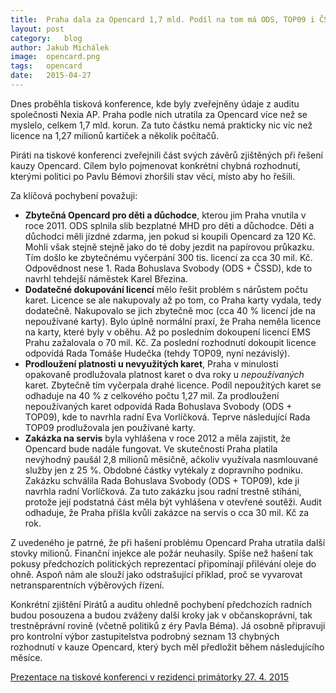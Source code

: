 ```yaml
---
title:	Praha dala za Opencard 1,7 mld. Podíl na tom má ODS, TOP09 i ČSSD
layout:	post
category:	blog
author:	Jakub Michálek
image:	opencard.png
tags:	opencard
date:	2015-04-27
---
```


Dnes proběhla tisková konference, kde byly zveřejněny údaje z auditu společnosti Nexia AP.
Praha podle nich utratila za Opencard více než se myslelo, celkem 1,7 mld. korun. Za tuto částku nemá
prakticky nic víc než licence na 1,27 milionů kartiček a několik počítačů. 

Piráti na tiskové konferenci zveřejnili část svých závěrů zjištěných při řešení kauzy Opencard. 
Cílem bylo pojmenovat konkrétní chybná rozhodnutí, kterými politici po Pavlu Bémovi
zhoršili stav věcí, místo aby ho řešili.

Za klíčová pochybení považuji:

* **Zbytečná Opencard pro děti a důchodce**, kterou jim Praha vnutila v roce 2011. ODS splnila slib bezplatné MHD pro děti a důchodce. Děti a důchodci měli jízdné zdarma, jen pokud si koupili Opencard za 120 Kč. Mohli však stejně stejně jako do té doby jezdit na papírovou průkazku. Tím došlo ke zbytečnému vyčerpání 300 tis. licencí za cca 30 mil. Kč. Odpovědnost nese 1. Rada Bohuslava Svobody (ODS + ČSSD), kde to navrhl tehdejší náměstek Karel Březina.
* **Dodatečné dokupování licencí** mělo řešit problém s nárůstem počtu karet. Licence se ale nakupovaly až po tom, co Praha karty vydala, tedy dodatečně. Nakupovalo se jich zbytečně moc (cca 40 % licencí jde na nepoužívané karty). Bylo úplně normální praxí, že Praha neměla licence na karty, které byly v oběhu. Až po posledním dokoupení licencí EMS Prahu zažalovala o 70 mil. Kč. Za poslední rozhodnutí dokoupit licence odpovídá Rada Tomáše Hudečka (tehdy TOP09, nyní nezávislý). 
* **Prodloužení platnosti u nevyužitých karet**, Praha v minulosti opakovaně prodlužovala platnost karet o dva roky u *nepoužívaných* karet. Zbytečně tím vyčerpala drahé licence. Podíl nepoužitých karet se odhaduje na 40 % z celkového počtu 1,27 mil. Za prodloužení nepoužívaných karet odpovídá Rada Bohuslava Svobody (ODS + TOP09), kde to navrhla radní Eva Vorlíčková. Teprve následující Rada TOP09 prodlužovala jen používané karty.
* **Zakázka na servis** byla vyhlášena v roce 2012 a měla zajistit, že Opencard bude nadále fungovat. Ve skutečnosti Praha platila nevýhodný paušál 2,8 milionů měsíčně, ačkoliv využívala nasmlouvané služby jen z 25 %. Obdobné částky vytékaly z dopravního podniku. Zakázku schválila Rada Bohuslava Svobody (ODS + TOP09), kde ji navrhla radní Vorlíčková. Za tuto zakázku jsou radní trestně stíháni, protože její podstatná část měla být vyhlášena v otevřené soutěži. Audit odhaduje, že Praha přišla kvůli zakázce na servis o cca 30 mil. Kč za rok.

Z uvedeného je patrné, že při hašení problému Opencard Praha utratila další stovky milionů. Finanční injekce ale požár neuhasily. Spíše než hašení tak pokusy předchozích politických reprezentací připomínají přilévání oleje do ohně. Aspoň nám ale slouží jako odstrašující příklad, proč se vyvarovat netransparentních výběrových řízení.

Konkrétní zjištění Pirátů a auditu ohledně pochybení předchozích radních budou posouzena a budou zváženy další kroky jak v občanskoprávní, tak trestněprávní rovině (včetně politiků z éry Pavla Béma). Já osobně připravuji pro kontrolní výbor zastupitelstva podrobný seznam 13 chybných rozhodnutí v kauze Opencard, který bych měl předložit během následujícího měsíce.

[Prezentace na tiskové konferenci v rezidenci primátorky 27. 4. 2015](https://a.pirati.cz/praha/pdf/politicka-pochybeni.pdf)


